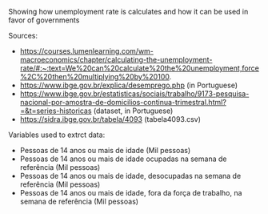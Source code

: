 Showing how unemployment rate is calculates and how it can be used in favor of governments

Sources:
 - https://courses.lumenlearning.com/wm-macroeconomics/chapter/calculating-the-unemployment-rate/#:~:text=We%20can%20calculate%20the%20unemployment,force%2C%20then%20multiplying%20by%20100.
 - https://www.ibge.gov.br/explica/desemprego.php (in Portuguese)
 - https://www.ibge.gov.br/estatisticas/sociais/trabalho/9173-pesquisa-nacional-por-amostra-de-domicilios-continua-trimestral.html?=&t=series-historicas (dataset, in Portuguese)
 - https://sidra.ibge.gov.br/tabela/4093 (tabela4093.csv)

Variables used to extrct data:
 - Pessoas de 14 anos ou mais de idade (Mil pessoas)
 - Pessoas de 14 anos ou mais de idade ocupadas na semana de referência (Mil pessoas)
 - Pessoas de 14 anos ou mais de idade, desocupadas na semana de referência (Mil pessoas)
 - Pessoas de 14 anos ou mais de idade, fora da força de trabalho, na semana de referência (Mil pessoas)